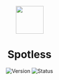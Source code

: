 <p align=center><img src="https://cdn-icons-png.flaticon.com/512/10464/10464776.png" width="75" height="75"></p>
<h1 align=center>Spotless</h1>

<div align="center">

  ![Version](https://img.shields.io/badge/Version-v1.4-blue?style=flat-square) 
  ![Status](https://img.shields.io/badge/Status-Stable-brightgreen?style=flat-square)

</div>
